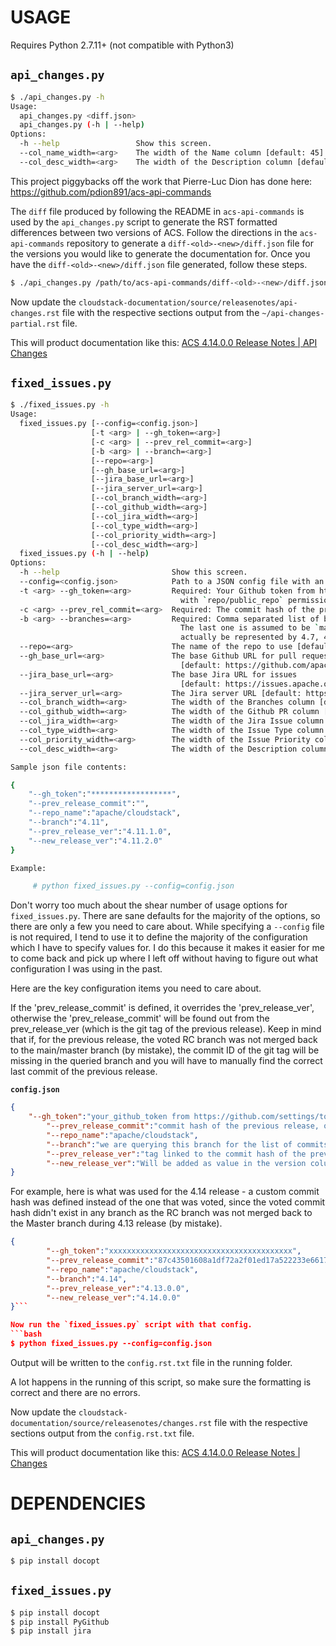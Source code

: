 USAGE
=====

Requires Python 2.7.11+ (not compatible with Python3)

`api_changes.py`
----------------

```bash
$ ./api_changes.py -h
Usage:
  api_changes.py <diff.json>
  api_changes.py (-h | --help)
Options:
  -h --help                 Show this screen.
  --col_name_width=<arg>    The width of the Name column [default: 45].
  --col_desc_width=<arg>    The width of the Description column [default: 80].
```

This project piggybacks off the work that Pierre-Luc Dion has done here: https://github.com/pdion891/acs-api-commands

The `diff` file produced by following the README in `acs-api-commands` is used by the `api_changes.py` script to generate the RST formatted differences between two versions of ACS.  Follow the directions in the `acs-api-commands` repository to generate a `diff-<old>-<new>/diff.json` file for the versions you would like to generate the documentation for.  Once you have the `diff-<old>-<new>/diff.json` file generated, follow these steps.

```bash
$ ./api_changes.py /path/to/acs-api-commands/diff-<old>-<new>/diff.json > ~/api-changes-partial.rst
```

Now update the `cloudstack-documentation/source/releasenotes/api-changes.rst` file with the respective sections output from the `~/api-changes-partial.rst` file.

This will product documentation like this: [ACS 4.14.0.0 Release Notes | API Changes](http://docs.cloudstack.apache.org/en/4.14.0.0/releasenotes/api-changes.html)


`fixed_issues.py`
-----------------

```bash
$ ./fixed_issues.py -h
Usage:
  fixed_issues.py [--config=<config.json>]
                  [-t <arg> | --gh_token=<arg>]
                  [-c <arg> | --prev_rel_commit=<arg>]
                  [-b <arg> | --branch=<arg>]
                  [--repo=<arg>]
                  [--gh_base_url=<arg>]
                  [--jira_base_url=<arg>]
                  [--jira_server_url=<arg>]
                  [--col_branch_width=<arg>]
                  [--col_github_width=<arg>]
                  [--col_jira_width=<arg>]
                  [--col_type_width=<arg>]
                  [--col_priority_width=<arg>]
                  [--col_desc_width=<arg>]
  fixed_issues.py (-h | --help)
Options:
  -h --help                         Show this screen.
  --config=<config.json>            Path to a JSON config file with an object of config options.
  -t <arg> --gh_token=<arg>         Required: Your Github token from https://github.com/settings/tokens
                                      with `repo/public_repo` permissions.
  -c <arg> --prev_rel_commit=<arg>  Required: The commit hash of the previous release.
  -b <arg> --branches=<arg>         Required: Comma separated list of branches to report on (eg: 4.7,4.8,4.9).
                                      The last one is assumed to be `master`, so `4.7,4.8,4.9` would
                                      actually be represented by 4.7, 4.8 and master.
  --repo=<arg>                      The name of the repo to use [default: apache/cloudstack].
  --gh_base_url=<arg>               The base Github URL for pull requests
                                      [default: https://github.com/apache/cloudstack/pull/].
  --jira_base_url=<arg>             The base Jira URL for issues
                                      [default: https://issues.apache.org/jira/browse/].
  --jira_server_url=<arg>           The Jira server URL [default: https://issues.apache.org/jira].
  --col_branch_width=<arg>          The width of the Branches column [default: 25].
  --col_github_width=<arg>          The width of the Github PR column [default: 10].
  --col_jira_width=<arg>            The width of the Jira Issue column [default: 20].
  --col_type_width=<arg>            The width of the Issue Type column [default: 15].
  --col_priority_width=<arg>        The width of the Issue Priority column [default: 10].
  --col_desc_width=<arg>            The width of the Description column [default: 60].

Sample json file contents:

{
    "--gh_token":"******************",
    "--prev_release_commit":"",
    "--repo_name":"apache/cloudstack",
    "--branch":"4.11",
    "--prev_release_ver":"4.11.1.0",
    "--new_release_ver":"4.11.2.0"
}

Example:

     # python fixed_issues.py --config=config.json
```

Don't worry too much about the shear number of usage options for `fixed_issues.py`.  There are sane defaults for the majority of the options, so there are only a few you need to care about.  While specifying a `--config` file is not required, I tend to use it to define the majority of the configuration which I have to specify values for.  I do this because it makes it easier for me to come back and pick up where I left off without having to figure out what configuration I was using in the past.

Here are the key configuration items you need to care about.

If the 'prev_release_commit' is defined, it overrides the 'prev_release_ver', otherwise the 'prev_release_commit' will be found out from the prev_release_ver (which is the git tag of the previous release). Keep in mind that if, for the previous release, the voted RC branch was not merged back to the main/master branch (by mistake), the commit ID of the git tag will be missing in the queried branch and you will have to manually find the correct last commit of the previous release.

**`config.json`**
```json
{
	"--gh_token":"your_github_token from https://github.com/settings/tokens with `repo/public_repo` permissions",
        "--prev_release_commit":"commit hash of the previous release, overrides \"prev_release_ver\" ",
        "--repo_name":"apache/cloudstack",
        "--branch":"we are querying this branch for the list of commits",
        "--prev_release_ver":"tag linked to the commit hash of the previous release, overriden by \"prev_release_commit\" if defined",
        "--new_release_ver":"Will be added as value in the version column in the output .rst file -i.e. \"4.14.0.0\""
}
```

For example, here is what was used for the 4.14 release - a custom commit hash was defined instead of the one that was voted, since the voted commit hash didn't exist in any branch as the RC branch was not merged back to the Master branch during 4.13 release (by mistake). 

```json
{
        "--gh_token":"xxxxxxxxxxxxxxxxxxxxxxxxxxxxxxxxxxxxxxxxx",
        "--prev_release_commit":"87c43501608a1df72a2f01ed17a522233e6617b0",
        "--repo_name":"apache/cloudstack",
        "--branch":"4.14",
        "--prev_release_ver":"4.13.0.0",
        "--new_release_ver":"4.14.0.0"
}```

Now run the `fixed_issues.py` script with that config.
```bash
$ python fixed_issues.py --config=config.json
```
Output will be written to the `config.rst.txt` file in the running folder.

A lot happens in the running of this script, so make sure the formatting is correct and there are no errors.

Now update the `cloudstack-documentation/source/releasenotes/changes.rst` file with the respective sections output from the `config.rst.txt` file.

This will product documentation like this: [ACS 4.14.0.0 Release Notes | Changes](http://docs.cloudstack.apache.org/en/4.13.1.0/releasenotes/changes.html)


DEPENDENCIES
============

`api_changes.py`
----------------

```bash
$ pip install docopt
```


`fixed_issues.py`
-----------------

```bash
$ pip install docopt
$ pip install PyGithub
$ pip install jira
```

